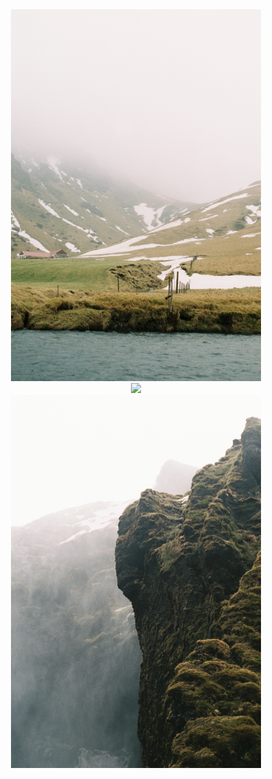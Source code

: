 



<center>
<a><img src="https://raw.githubusercontent.com/aymenhafeez/aymenhafeez.github.io/master/images/iceland/iceland_1.png" width="400"></a>
</center>

  

<center>
<a><img src="https://raw.githubusercontent.com/aymenhafeez/aymenhafeez.github.io/master/images/iceland/iceland_2.png" width="600"></a>
</center>

  

<center>
<a><img src="https://raw.githubusercontent.com/aymenhafeez/aymenhafeez.github.io/master/images/iceland/iceland_3.png" width="400"></a>
</center>
